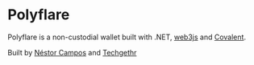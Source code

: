 # Polyflare

Polyflare is a non-custodial wallet built with .NET, [web3js](https://web3js.readthedocs.io/en/v1.7.3/) and [Covalent](https://www.covalenthq.com/).

Built by [Néstor Campos](https://www.linkedin.com/in/nescampos/) and [Techgethr](https://techgethr.com/)
